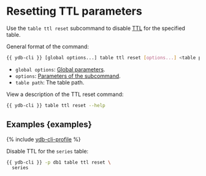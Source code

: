 # Resetting TTL parameters

Use the `table ttl reset` subcommand to disable [TTL](../../concepts/ttl.md) for the specified table.

General format of the command:

```bash
{{ ydb-cli }} [global options...] table ttl reset [options...] <table path>
```

* `global options`: [Global parameters](commands/global-options.md).
* `options`: [Parameters of the subcommand](#options).
* `table path`: The table path.

View a description of the TTL reset command:

```bash
{{ ydb-cli }} table ttl reset --help
```

## Examples {examples}

{% include [ydb-cli-profile](../../_includes/ydb-cli-profile.md) %}

Disable TTL for the `series` table:

```bash
{{ ydb-cli }} -p db1 table ttl reset \
  series
```
